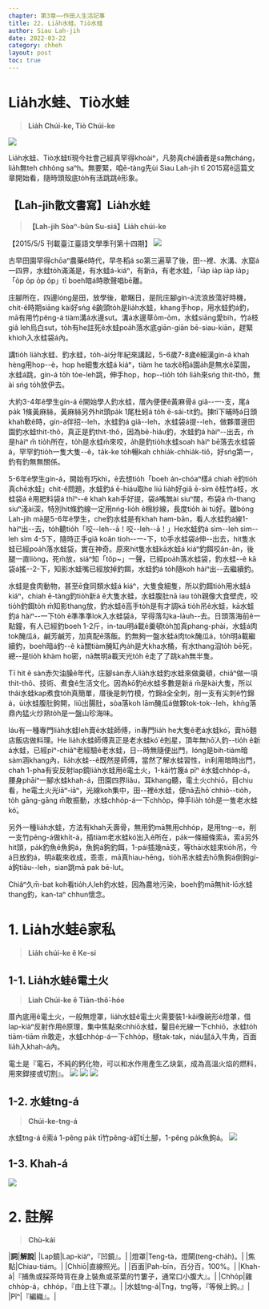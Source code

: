 ```yaml
---
chapter: 第3章——作田人生活記事
title: 22. Lia̍h水蛙、Tiò水蛙
author: Siau Lah-jih
date: 2022-03-22
category: chheh
layout: post
toc: true
---
```


# Lia̍h水蛙、Tiò水蛙
> **Lia̍h Chúi-ke, Tiò Chúi-ke**

![](../too5/17/17-2-1掠水蛙.jpg)

Lia̍h水蛙、Tiò水蛙tī現今社會己經真罕得khoàiⁿ，凡勢真chē讀者是sa無cháng，lia̍h無teh chhòng saⁿh。無要緊，咱ē-tàng先ùi Siau Lah-jih tī 2015寫ê這篇文章開始看，隨時頭殼底to̍h有活跳跳ê形象。

## 【Lah-jih散文書寫】Lia̍h水蛙
> **【Lah-jih Sòaⁿ-bûn Su-siá】Lia̍h chúi-ke**

【2015/5/5 刊載臺江臺語文學季刊第十四期】
![](../too5/17/17-2-7掠水蛙.jpg)

 古早田園罕得chōaⁿ農藥ê時代，早冬稻á so第三遍草了後，田--裡、水溝、水窟á一四界，水蛙to̍h滿滿是，有水蛙á-kiáⁿ，有新á，有老水蛙，「ia̍p ia̍p ia̍p ia̍p」「o̍p o̍p o̍p o̍p」tī boeh暗á時歌聲唱bē離。

 庄腳所在，四邊lóng是田，放學後，歇睏日，是阮庄腳gín-á流浪放蕩好時機，chit-ê時期siāng kài好sńg ê齣頭to̍h是lia̍h水蛙，khang手hop，用水蛙釣á釣，mā有用竹pêng-á tiàm溝á水邊sut。溝á水邊草ōm-ōm，水蛙siāng愛bih，竹á枝giâ leh烏白sut，to̍h有he註死ê水蛙poa̍h落水底giān-giān bē-siau-kiān，趕緊khioh入水蛙袋á內。

講tio̍h lia̍h水蛙、釣水蛙，to̍h-ài分年紀來講起，5-6歲7-8歲ê細漢gín-á khah hèng用hop--è，hop he細隻水蛙á kiáⁿ，tiàm he ta水ê稻á園a̍h是無水ê菜園，水蛙á跳，gín-á to̍h tòe-leh跳，伸手hop，hop--tio̍h to̍h lia̍h來sńg thit-thô，無ài sńg to̍h放伊去。

大約3-4年ê學生gín-á ē開始學人釣水蛙，厝內便便ê黃麻骨á giâ--一-支，尾á pa̍k 1條黃麻絲，黃麻絲另外hit頭pa̍k 1尾杜蚓á to̍h ē-sái-tit釣。揀tī下晡時á日頭khah軟ê時，gín-á伴招--leh，水蛙釣á giâ--leh，水蛙袋á提--leh，做夥厝邊田園釣水蛙thit-thô，真正是釣thit-thô，因為bē-hiáu釣，水蛙釣á hàiⁿ--出去，m̄是hàiⁿ m̄ tio̍h所在，to̍h是水蛙m̄來咬，a̍h是釣tio̍h水蛙soah hàiⁿ bē落去水蛙袋á，罕罕釣tio̍h一隻大隻--ê，ta̍k-ke to̍h暢kah chhia̍k-chhia̍k-tiô，好sńg第一，釣有釣無無關係。

5-6年ê學生gín-á，開始有巧khì，ē去想tio̍h「boeh án-chóaⁿ樣á chiah ē釣tio̍h真chē水蛙」chit-ê問題，水蛙釣á ē-hiáu取he liú lia̍h好giâ ē-sìm ê桂竹á枝，水蛙袋á ē用肥料袋á thīⁿ--ê khah kah手好提，袋á嘴無ài siuⁿ闊，布袋á m̄-thang siuⁿ淺ài深，特別hit條釣線一定用nńg-lio̍h ê棉紗線，長度tio̍h ài tú好。雖bóng Lah-jih mā是5-6年ê學生，che釣水蛙是有khah ham-bān，看人水蛙釣á線1-hàiⁿ出--去，to̍h聽tio̍h「咬--leh--ā！咬--leh--ā！」He水蛙釣á sìm--leh sìm--leh sìm 4-5下，隨時正手giâ koân tioh--一-下，tò手水蛙袋á伸--出去，hit隻水蛙已經poa̍h落水蛙袋，實在神奇。原來hit隻水蛙kā水蛙á kiáⁿ釣餌咬ân-ân，後腿一直liòng，死m̄放，siáⁿ知「tŏp~」一聲，已經poa̍h落水蛙袋，釣水蛙--ê kā袋á搖--2-下，知影水蛙嘴已經放掉釣餌，水蛙釣á to̍h隨koh hàiⁿ出--去繼續釣。

水蛙是食肉動物，甚至ē食同類水蛙á kiáⁿ，大隻食細隻，所以釣餌tio̍h用水蛙á kiáⁿ，chiah ē-tàng釣tio̍h新á ê大隻水蛙，水蛙腹肚nā iau to̍h親像大食壁虎，咬tio̍h釣餌to̍h m̄知影thang放，釣水蛙ê高手to̍h是有才調kā tio̍h吊ê水蛙，kā水蛙釣á hàiⁿ--一下to̍h ē準準準lok入水蛙袋á，罕得落勾ka-la̍uh--去。日頭落海前ê一點鐘，有人已經釣boeh 1-2斤，in-tau明á載ê羹頓to̍h加真phang-phài，水蛙á肉tok醃瓜á，鹹芳鹹芳，加真配ē落飯。釣無夠一盤水蛙á肉tok醃瓜á，to̍h明á載繼續釣，boeh暗á釣--ê kā關tiàm醃缸內a̍h是大kha水桶，有水thang泅to̍h bē死，總--是tio̍h khàm ho͘密，nā無明á載天光to̍h ē走了了跳kah無半隻。

Tī hit ê sàn赤欠油臊ê年代，庄腳sàn赤人lia̍h水蛙釣水蛙來做羹頓，chiâⁿ做一項thit-thô、技術、煮食ê生活文化。因為kō͘釣ê水蛙多數是新á m̄是kài大隻，所以thâi水蛙kap煮食to̍h真簡單，厝後是刺竹模，竹錦á全全刺，削一支有尖刺ê竹錦á，ùi水蛙腹肚鉤開，liû出腸肚，sòa落koh lām醃瓜á做夥tok-tok--leh，khǹg落鼎內猛火炒熟to̍h是一盤山珍海味。

Iáu有一種專門lia̍h水蛙leh賣ê水蛙師傅，in專門lia̍h he大隻ê老á水蛙kó͘，賣hō͘麵店飯店做料理。He lia̍h水蛙師傅真正是老水蛙kó͘ ê剋星，頂年無hō͘人釣--tio̍h ê新á水蛙，已經pìⁿ-chiâⁿ老經驗ê老水蛙，日--時無隨便出門，lóng是bih-tiàm暗sàm涵khang內，lia̍h水蛙--ê既然是師傅，當然了解水蛙習性，in利用暗時出門，chah 1-pha有安反射lap鏡lia̍h水蛙用ê電土火，1-kâi竹篾á pīⁿ ê水蛙chho̍p-á，腰身phāiⁿ一腳水蛙khah-á，田園四界liâu，耳khang聽，電土火chhiō，目chiu看，he電土火光iāⁿ-iāⁿ，光線koh集中，田--裡ê水蛙，便nā去hō͘ chhiō--tio̍h，to̍h gāng-gāng m̄敢振動，水蛙chho̍p-á一下chho̍p，伸手lia̍h to̍h是一隻老水蛙kó͘。

 另外一種lia̍h水蛙，方法有khah夭壽骨，無用釣mā無用chho̍p，是用tng--e，削一支竹pêng-á做khi̍t-á，插tiàm老水蛙kó͘出入ê所在，pa̍k一條細條索á，索á另外hit頭，pa̍k釣魚ê魚鉤á，魚鉤á鉤釣餌，1-pái插幾nā支，等thāi水蛙來tio̍h吊，今á日放釣á，明á載來收成，乖乖，mā真hiau-hēng，tio̍h吊水蛙去hō͘魚鉤á倒鉤gí-á鉤tiâu--leh，sian跳mā pak bē-lut。

Chiâⁿ久m̄-bat koh看tio̍h人leh釣水蛙，因為農地污染，boeh釣mā無hit-lō水蛙thang釣，kan-taⁿ chhun懷念。

# 1. Lia̍h水蛙ê家私
> **Lia̍h chúi-ke ê Ke-si**

## 1-1. Lia̍h水蛙ê電土火
> **Liah Chúi-ke ê Tiān-thô͘-hóe**

厝內底用ê電土火，一般無燈罩，lia̍h水蛙ê電土火需要裝1-kâi像碗形ê燈罩，借lap-kiàⁿ反射作用ê原理，集中焦點來chhiō水蛙，鑿目ê光線一下chhiō，水蛙to̍h tiām-tiām m̄敢走，水蛙chho̍p-á一下chho̍p，穩tak-tak，niáu鼠á入牛角，百面lia̍h入khah-á內。

電土是『電石，不純的鈣化物，可以和水作用產生乙炔氣，成為高溫火焰的燃料，用來銲接或切割』。
![](../too5/17/17-2-2掠水蛙電塗火.jpg)
![](../too5/17/17-2-3電塗火.jpg)
![](../too5/17/17-2-4電塗火.jpg)

## 1-2. 水蛙tng-á
> **Chúi-ke-tng-á**

水蛙tng-á ê索á 1-pêng pa̍k tī竹pêng-á釘tī土腳，1-pêng pa̍k魚鉤á。
![](../too5/17/17-2-6掠水蛙.jpg)  

## 1-3. Khah-á

![](../too5/17/17-2-5籗仔.jpg)

# 2. 註解
> **Chù-kái**

|**詞**|**解說**|
|Lap鏡|Lap-kiàⁿ，『凹鏡』。|
|燈罩|Teng-tà，燈閘(teng-cha̍h)。|
|焦點|Chiau-tiám。|
|Chhiō|直線照光。|
|百面|Pah-bīn，百分百，100%。|
|Khah-á|『捕魚或採茶時背在身上裝魚或茶葉的竹簍子，通常口小腹大』。|
|Chho̍p|雞chho̍p-á，chho̍p，『由上往下罩』。|
|水蛙tng-á|Tng，tng等，『等候上鉤。』|
|Pīⁿ|『編織』。|
